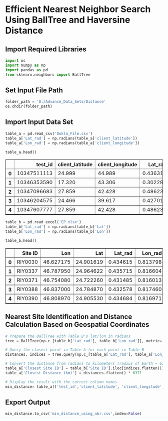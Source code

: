 # Efficient Nearest Neighbor Search Using BallTree and Haversine Distance

## Import Required Libraries


```python
import os
import numpy as np
import pandas as pd
from sklearn.neighbors import BallTree
```

## Set Input File Path


```python
folder_path = 'D:/Advance_Data_Sets/Distance'
os.chdir(folder_path)
```

## Import Input Data Set


```python
table_a = pd.read_csv('Ookla_File.csv')
table_a['Lat_rad'] = np.radians(table_a['client_latitude'])
table_a['Lon_rad'] = np.radians(table_a['client_longitude'])
```


```python
table_a.head()
```





<table border="1" class="dataframe">
  <thead>
    <tr style="text-align: right;">
      <th></th>
      <th>test_id</th>
      <th>client_latitude</th>
      <th>client_longitude</th>
      <th>Lat_rad</th>
      <th>Lon_rad</th>
    </tr>
  </thead>
  <tbody>
    <tr>
      <th>0</th>
      <td>10347511113</td>
      <td>24.999</td>
      <td>44.989</td>
      <td>0.436315</td>
      <td>0.785206</td>
    </tr>
    <tr>
      <th>1</th>
      <td>10346353590</td>
      <td>17.320</td>
      <td>43.306</td>
      <td>0.302291</td>
      <td>0.755832</td>
    </tr>
    <tr>
      <th>2</th>
      <td>10347096683</td>
      <td>27.859</td>
      <td>42.428</td>
      <td>0.486231</td>
      <td>0.740508</td>
    </tr>
    <tr>
      <th>3</th>
      <td>10346204575</td>
      <td>24.466</td>
      <td>39.617</td>
      <td>0.427012</td>
      <td>0.691447</td>
    </tr>
    <tr>
      <th>4</th>
      <td>10347607777</td>
      <td>27.859</td>
      <td>42.428</td>
      <td>0.486231</td>
      <td>0.740508</td>
    </tr>
  </tbody>
</table>
</div>




```python
table_b = pd.read_excel('EP.xlsx')
table_b['Lat_rad'] = np.radians(table_b['Lat'])
table_b['Lon_rad'] = np.radians(table_b['Lon'])
```


```python
table_b.head()
```




<table border="1" class="dataframe">
  <thead>
    <tr style="text-align: right;">
      <th></th>
      <th>Site ID</th>
      <th>Lon</th>
      <th>Lat</th>
      <th>Lat_rad</th>
      <th>Lon_rad</th>
    </tr>
  </thead>
  <tbody>
    <tr>
      <th>0</th>
      <td>RIY0030</td>
      <td>46.627175</td>
      <td>24.901619</td>
      <td>0.434615</td>
      <td>0.813798</td>
    </tr>
    <tr>
      <th>1</th>
      <td>RIY0337</td>
      <td>46.787950</td>
      <td>24.964622</td>
      <td>0.435715</td>
      <td>0.816604</td>
    </tr>
    <tr>
      <th>2</th>
      <td>RIY0371</td>
      <td>46.754080</td>
      <td>24.722260</td>
      <td>0.431485</td>
      <td>0.816013</td>
    </tr>
    <tr>
      <th>3</th>
      <td>RIY0388</td>
      <td>46.837000</td>
      <td>24.784870</td>
      <td>0.432578</td>
      <td>0.817460</td>
    </tr>
    <tr>
      <th>4</th>
      <td>RIY0390</td>
      <td>46.808970</td>
      <td>24.905530</td>
      <td>0.434684</td>
      <td>0.816971</td>
    </tr>
  </tbody>
</table>
</div>



## Nearest Site Identification and Distance Calculation Based on Geospatial Coordinates


```python
# Prepare the BallTree with Table B's lat/lon in radians
tree = BallTree(np.c_[table_b['Lat_rad'], table_b['Lon_rad']], metric='haversine')

# Query the closest point in Table A for each point in Table B
distances, indices = tree.query(np.c_[table_a['Lat_rad'], table_a['Lon_rad']], k=1)

# Convert the distance from radians to kilometers (radius of Earth = 6371 km)
table_a['Closest Site ID'] = table_b['Site ID'].iloc[indices.flatten()].values
table_a['Closest Distance (km)'] = distances.flatten() * 6371

# Display the result with the correct column names
min_distance= table_a[['test_id','client_latitude', 'client_longitude', 'Closest Site ID', 'Closest Distance (km)']]
```

## Export Output


```python
min_distance.to_csv('min_distance_using_nbr.csv',index=False)
```
